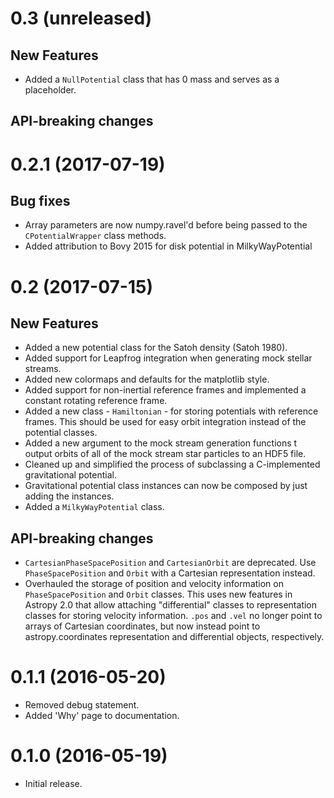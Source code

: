 0.3 (unreleased)
================

New Features
------------

- Added a ``NullPotential`` class that has 0 mass and serves as a placeholder.

API-breaking changes
--------------------

0.2.1 (2017-07-19)
==================

Bug fixes
---------
- Array parameters are now numpy.ravel'd before being passed to the
  ``CPotentialWrapper`` class methods.
- Added attribution to Bovy 2015 for disk potential in MilkyWayPotential

0.2 (2017-07-15)
================

New Features
------------
- Added a new potential class for the Satoh density (Satoh 1980).
- Added support for Leapfrog integration when generating mock stellar streams.
- Added new colormaps and defaults for the matplotlib style.
- Added support for non-inertial reference frames and implemented a constant
  rotating reference frame.
- Added a new class - ``Hamiltonian`` - for storing potentials with reference
  frames. This should be used for easy orbit integration instead of the
  potential classes.
- Added a new argument to the mock stream generation functions t output orbits
  of all of the mock stream star particles to an HDF5 file.
- Cleaned up and simplified the process of subclassing a C-implemented
  gravitational potential.
- Gravitational potential class instances can now be composed by just adding the
  instances.
- Added a ``MilkyWayPotential`` class.

API-breaking changes
--------------------
- ``CartesianPhaseSpacePosition`` and ``CartesianOrbit`` are deprecated. Use
  ``PhaseSpacePosition`` and ``Orbit`` with a Cartesian representation instead.
- Overhauled the storage of position and velocity information on
  ``PhaseSpacePosition`` and ``Orbit`` classes. This uses new features in
  Astropy 2.0 that allow attaching "differential" classes to representation
  classes for storing velocity information. ``.pos`` and ``.vel`` no longer
  point to arrays of Cartesian coordinates, but now instead point to
  astropy.coordinates representation and differential objects, respectively.

0.1.1 (2016-05-20)
==================

- Removed debug statement.
- Added 'Why' page to documentation.

0.1.0 (2016-05-19)
==================

- Initial release.
